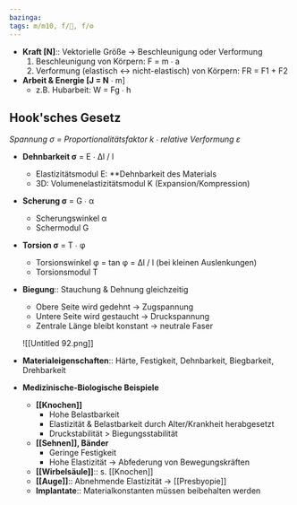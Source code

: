 ```yaml
---
bazinga: 
tags: m/m10, f/🦴, f/⚙️
---
```

- **Kraft [N]**:: Vektorielle Größe → Beschleunigung oder Verformung
    1. Beschleunigung von Körpern: F = m ∙ a
    2. Verformung (elastisch ↔ nicht-elastisch) von Körpern: FR = F1 + F2
- **Arbeit & Energie [J = N** ∙ m]
    - z.B. Hubarbeit: W = Fg ∙ h

## Hook'sches Gesetz

*Spannung σ = Proportionalitätsfaktor k ∙ relative Verformung ε*

- **Dehnbarkeit σ** = E ∙ Δl / l
    - Elastizitätsmodul E: **Dehnbarkeit des Materials
    - 3D: Volumenelastizitätsmodul K (Expansion/Kompression)
- **Scherung σ** = G ∙ α
    - Scherungswinkel α
    - Schermodul G
- **Torsion σ** = T ∙ φ
    - Torsionswinkel φ = tan φ = Δl / l (bei kleinen Auslenkungen)
    - Torsionsmodul T
- **Biegung**:: Stauchung & Dehnung gleichzeitig
    - Obere Seite wird gedehnt → Zugspannung
    - Untere Seite wird gestaucht → Druckspannung
    - Zentrale Länge bleibt konstant → neutrale Faser

  ![[Untitled 92.png]]

- **Materialeigenschaften**:: Härte, Festigkeit, Dehnbarkeit, Biegbarkeit, Drehbarkeit
- **Medizinische-Biologische Beispiele**
    - **[[Knochen]]**
        - Hohe Belastbarkeit
        - Elastizität & Belastbarkeit durch Alter/Krankheit herabgesetzt
        - Druckstabilität > Biegungsstabilität
    - **[[Sehnen]], Bänder**
        - Geringe Festigkeit
        - Hohe Elastizität → Abfederung von Bewegungskräften
    - **[[Wirbelsäule]]**:: s. [[Knochen]]
    - **[[Auge]]**:: Abnehmende Elastizität → [[Presbyopie]]
    - **Implantate**:: Materialkonstanten müssen beibehalten werden


